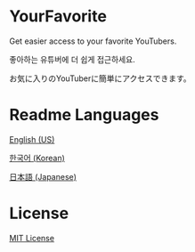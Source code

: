 # YourFavorite
Get easier access to your favorite YouTubers.

좋아하는 유튜버에 더 쉽게 접근하세요.

お気に入りのYouTuberに簡単にアクセスできます。

# Readme Languages
[English (US)](https://github.com/cottons-kr/YourFavorite/blob/main/README-us.md)

[한국어 (Korean)](https://github.com/cottons-kr/YourFavorite/blob/main/README-kr.md)

[日本語 (Japanese)](https://github.com/cottons-kr/YourFavorite/blob/main/README-jp.md)

# License
[MIT License](https://github.com/cottons-kr/YourFavorite/blob/main/LICENSE)
